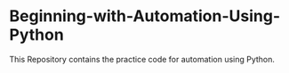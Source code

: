 # Beginning-with-Automation-Using-Python
This Repository contains the practice code for automation using Python. 
